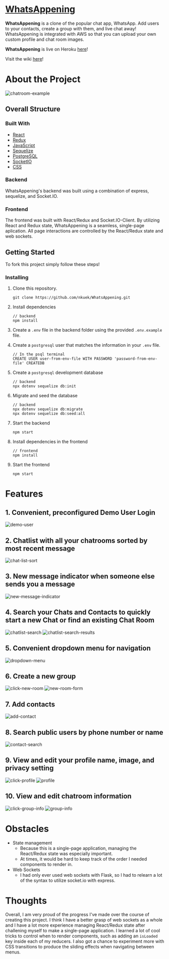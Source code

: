 # [WhatsAppening](https://whatsapp-ening.herokuapp.com/)

**WhatsAppening** is a clone of the popular chat app, WhatsApp. Add users to your contacts, create a group with them, and live chat away! WhatsAppening is integrated with AWS so that you can upload your own custom profile and chat room images.

**WhatsAppening** is live on Heroku [here](https://whatsapp-ening.herokuapp.com/)!

Visit the wiki [here](https://github.com/nkuek/WhatsAppening/wiki)!

# About the Project

![chatroom-example](readme-images/chatroom-example-new.png)

## Overall Structure
### Built With

* [React](https://reactjs.org/)
* [Redux](https://redux.js.org/)
* [JavaScript](https://www.javascript.com/)
* [Sequelize](https://sequelize.org/)
* [PostgreSQL](https://www.postgresql.org/docs/current/)
* [SocketIO](https://socket.io/docs/v4)
* [CSS](http://www.css3.info/)

### Backend
WhatsAppening's backend was built using a combination of express, sequelize, and Socket.IO.

### Frontend
The frontend was built with React/Redux and Socket.IO-Client. By utilizing React and Redux state, WhatsAppening is a seamless, single-page aplication. All page interactions are controlled by the React/Redux state and web sockets.
## Getting Started

To fork this project simply follow these steps!

### Installing

1. Clone this repository.

    ```
    git clone https://github.com/nkuek/WhatsAppening.git
    ```

2. Install dependencies
    ```
    // backend
    npm install
    ```

3. Create a `.env` file in the backend folder using the provided `.env.example` file.

4. Create a `postgresql` user that matches the information in your `.env` file.
    ```
    // In the psql terminal
    CREATE USER user-from-env-file WITH PASSWORD 'password-from-env-file' CREATEDB
    ```
5. Create a `postgresql` development database
    ```
    // backend
    npx dotenv sequelize db:init
    ```
6. Migrate and seed the database
    ```
    // backend
    npx dotenv sequelize db:migrate
    npx dotenv sequelize db:seed:all
    ```
7. Start the backend
    ```
    npm start
    ```
8. Install dependencies in the frontend
    ```
    // frontend
    npm install
    ```
9. Start the frontend
    ```
    npm start
    ```

# Features


## 1. Convenient, preconfigured Demo User Login
![demo-user](./readme-images/demo-user.png)

## 2. Chatlist with all your chatrooms sorted by most recent message
![chat-list-sort](./readme-images/chatlist-sort-new.png)

## 3. New message indicator when someone else sends you a message
![new-message-indicator](./readme-images/new-message-indicator-new.png)

## 4. Search your Chats and Contacts to quickly start a new Chat or find an existing Chat Room
![chatlist-search](./readme-images/chatlist-search.png)
![chatlist-search-results](./readme-images/chatlist-search-results.png)
## 5. Convenient dropdown menu for navigation
![dropdown-menu](./readme-images/dropdown-menu-new.png)

## 6. Create a new group
![click-new-room](./readme-images/click-new-room-new.png)
![new-room-form](./readme-images/new-room-form-new.png)

## 7. Add contacts
![add-contact](./readme-images/add-contact-new.png)

## 8. Search public users by phone number or name
![contact-search](./readme-images/contact-search.png)

## 9. View and edit your profile name, image, and privacy setting
![click-profile](./readme-images/click-profile-new.png)
![profile](./readme-images/profile.png)

## 10. View and edit chatroom information
![click-group-info](./readme-images/click-group-info-new.png)
![group-info](./readme-images/group-info-new.png)
# Obstacles
- State management
    - Because this is a single-page application, managing the React/Redux state was especially important.
    - At times, it would be hard to keep track of the order I needed components to render in.
- Web Sockets
    - I had only ever used web sockets with Flask, so I had to relearn a lot of the syntax to utilize socket.io with express.

# Thoughts
Overall, I am very proud of the progress I've made over the course of creating this project. I think I have a better grasp of web sockets as a whole and I have a lot more experience managing React/Redux state after challening myself to make a single-page application. I learned a lot of cool tricks to control when to render components, such as adding an `isLoaded` key inside each of my reducers. I also got a chance to experiment more with CSS transitions to produce the sliding effects when navigating between menus.
